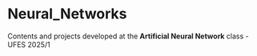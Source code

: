 # Neural_Networks
Contents and projects developed at the **Artificial Neural Network** class - UFES 2025/1
